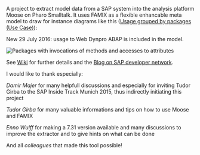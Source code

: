 A project to extract model data from a SAP system into the analysis platform Moose on Pharo Smalltalk. It uses FAMIX as a flexible enhancable meta model to draw for instance diagrams like this ([Usage grouped by packages (Use Case)](https://github.com/RainerWinkler/Moose-FAMIX-SAP-Extractor/wiki/Usage-grouped-in-packages-(Use-Case))): 

New 29 July 2016: usage to Web Dynpro ABAP is included in the model.

![Packages with invocations of methods and accesses to attributes](https://github.com/RainerWinkler/Moose-FAMIX-SAP-Extractor/blob/master/wiki_pictures/Packages_with_classes_and_usages.png?raw=true)

See [Wiki](https://github.com/RainerWinkler/Moose-FAMIX-SAP-Extractor/wiki) for further details and the [Blog on SAP developer network](https://scn.sap.com/community/abap/custom-code-management/blog/2016/03/13/solving-sap-problems-without-reading-code--extract-a-famix-model-to-moose).

I would like to thank especially:

*Damir Majer* for many helpfull discussions and especially for inviting Tudor Girba to the SAP Inside Track Munich 2015, thus indirectly initiating this project

*Tudor Girba* for many valuable informations and tips on how to use Moose and FAMIX

*Enno Wulff* for making a 7.31 version available and many discussions to improve the extractor and to give hints on what can be done

And all *colleagues* that made this tool possible!
